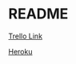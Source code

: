 # README

<a href="https://trello.com/b/JI2bBksK/snippets">Trello Link</a>


<a href="https://snippetsrepo2.herokuapp.com/">Heroku </a>

